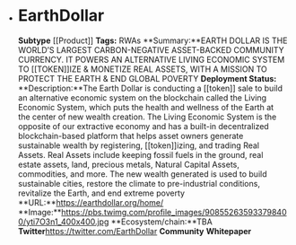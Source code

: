 - # EarthDollar
  **Subtype** [[Product]]
  **Tags:** RWAs
  **Summary:**EARTH DOLLAR IS THE WORLD’S LARGEST CARBON-NEGATIVE ASSET-BACKED COMMUNITY CURRENCY.
  IT POWERS AN ALTERNATIVE LIVING ECONOMIC SYSTEM TO [[TOKEN]]IZE & MONETIZE REAL ASSETS,
  WITH A MISSION TO PROTECT THE EARTH & END GLOBAL POVERTY
  **Deployment Status:**
  **Description:**The Earth Dollar is conducting a [[token]] sale to build an alternative economic system on the blockchain called the Living Economic System, which puts the health and wellness of the Earth at the center of new wealth creation. The Living Economic System is the opposite of our extractive economy and has a built-in decentralized blockchain-based platform that helps asset owners generate sustainable wealth by registering, [[token]]izing, and trading Real Assets. Real Assets include keeping fossil fuels in the ground, real estate assets, land, precious metals, Natural Capital Assets, commodities, and more. The new wealth generated is used to build sustainable cities, restore the climate to pre-industrial conditions, revitalize the Earth, and end extreme poverty
  **URL:**https://earthdollar.org/home/
  **Image:**https://pbs.twimg.com/profile_images/908552635933798400/yti7O3n1_400x400.jpg
  **Ecosystem/chain:**TBA
  **Twitter**https://twitter.com/EarthDollar
  **Community**
  **Whitepaper**